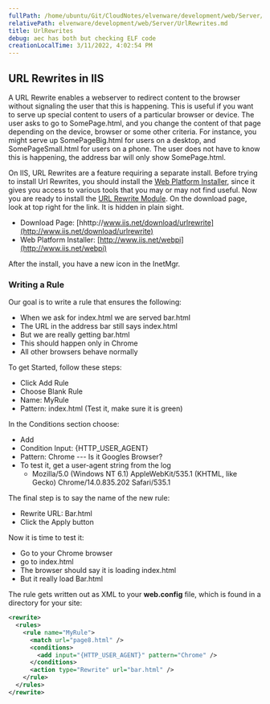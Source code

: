```yaml
---
fullPath: /home/ubuntu/Git/CloudNotes/elvenware/development/web/Server/UrlRewrites.md
relativePath: elvenware/development/web/Server/UrlRewrites.md
title: UrlRewrites
debug: aec has both but checking ELF code
creationLocalTime: 3/11/2022, 4:02:54 PM
---
```


<!-- toc -->
<!-- tocstop -->

URL Rewrites in IIS
-------------------

A URL Rewrite enables a webserver to redirect content to the browser
without signaling the user that this is happening. This is useful if you
want to serve up special content to users of a particular browser or
device. The user asks to go to SomePage.html, and you change the content
of that page depending on the device, browser or some other criteria.
For instance, you might serve up SomePageBig.html for users on a
desktop, and SomePageSmall.html for users on a phone. The user does not
have to know this is happening, the address bar will only show
SomePage.html.

On IIS, URL Rewrites are a feature requiring a separate install. Before
trying to install Url Rewrites, you should install the [Web Platform
Installer](http://www.microsoft.com/web/downloads/platform.aspx), since
it gives you access to various tools that you may or may not find
useful. Now you are ready to install the [URL Rewrite
Module](http://www.iis.net/download/urlrewrite). On the download page,
look at top right for the link. It is hidden in plain sight.

-   Download Page:
    [hhttp://www.iis.net/download/urlrewrite](http://www.iis.net/download/urlrewrite)
-   Web Platform Installer:
    [http://www.iis.net/webpi](http://www.iis.net/webpi)

After the install, you have a new icon in the InetMgr.

### Writing a Rule

Our goal is to write a rule that ensures the following:

-   When we ask for index.html we are served bar.html
-   The URL in the address bar still says index.html
-   But we are really getting bar.html
-   This should happen only in Chrome
-   All other browsers behave normally

To get Started, follow these steps:

-   Click Add Rule
-   Choose Blank Rule
-   Name: MyRule
-   Pattern: index.html (Test it, make sure it is green)

In the Conditions section choose:

-   Add
-   Condition Input: {HTTP\_USER\_AGENT}
-   Pattern: Chrome --- Is it Googles Browser?
-   To test it, get a user-agent string from the log
    -   Mozilla/5.0 (Windows NT 6.1) AppleWebKit/535.1 (KHTML, like
        Gecko) Chrome/14.0.835.202 Safari/535.1

The final step is to say the name of the new rule:

-   Rewrite URL: Bar.html
-   Click the Apply button

Now it is time to test it:

-   Go to your Chrome browser
-   go to index.html
-   The browser should say it is loading index.html
-   But it really load Bar.html

The rule gets written out as XML to your **web.config** file, which is
found in a directory for your site:

```xml
<rewrite>
  <rules>
    <rule name="MyRule">
      <match url="page8.html" />
      <conditions>
        <add input="{HTTP_USER_AGENT}" pattern="Chrome" />
      </conditions>
      <action type="Rewrite" url="bar.html" />
    </rule>
  </rules>
</rewrite>
```
